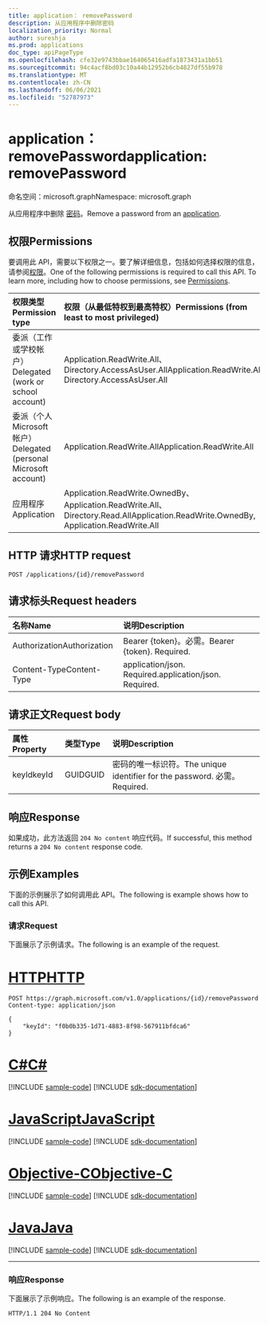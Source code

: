 ```yaml
---
title: application： removePassword
description: 从应用程序中删除密码
localization_priority: Normal
author: sureshja
ms.prod: applications
doc_type: apiPageType
ms.openlocfilehash: cfe32e9743bbae164065416adfa1873431a1bb51
ms.sourcegitcommit: 94c4acf8bd03c10a44b12952b6cb4827df55b978
ms.translationtype: MT
ms.contentlocale: zh-CN
ms.lasthandoff: 06/06/2021
ms.locfileid: "52787973"
---
```

# <a name="application-removepassword"></a><span data-ttu-id="6597e-103">application： removePassword</span><span class="sxs-lookup"><span data-stu-id="6597e-103">application: removePassword</span></span>

<span data-ttu-id="6597e-104">命名空间：microsoft.graph</span><span class="sxs-lookup"><span data-stu-id="6597e-104">Namespace: microsoft.graph</span></span>

<span data-ttu-id="6597e-105">从应用程序中删除 [密码](../resources/application.md)。</span><span class="sxs-lookup"><span data-stu-id="6597e-105">Remove a password from an [application](../resources/application.md).</span></span>

## <a name="permissions"></a><span data-ttu-id="6597e-106">权限</span><span class="sxs-lookup"><span data-stu-id="6597e-106">Permissions</span></span>

<span data-ttu-id="6597e-p101">要调用此 API，需要以下权限之一。要了解详细信息，包括如何选择权限的信息，请参阅[权限](/graph/permissions-reference)。</span><span class="sxs-lookup"><span data-stu-id="6597e-p101">One of the following permissions is required to call this API. To learn more, including how to choose permissions, see [Permissions](/graph/permissions-reference).</span></span>

| <span data-ttu-id="6597e-109">权限类型</span><span class="sxs-lookup"><span data-stu-id="6597e-109">Permission type</span></span>                        | <span data-ttu-id="6597e-110">权限（从最低特权到最高特权）</span><span class="sxs-lookup"><span data-stu-id="6597e-110">Permissions (from least to most privileged)</span></span> |
|:---------------------------------------|:--------------------------------------------|
| <span data-ttu-id="6597e-111">委派（工作或学校帐户）</span><span class="sxs-lookup"><span data-stu-id="6597e-111">Delegated (work or school account)</span></span>     | <span data-ttu-id="6597e-112">Application.ReadWrite.All、Directory.AccessAsUser.All</span><span class="sxs-lookup"><span data-stu-id="6597e-112">Application.ReadWrite.All, Directory.AccessAsUser.All</span></span> |
| <span data-ttu-id="6597e-113">委派（个人 Microsoft 帐户）</span><span class="sxs-lookup"><span data-stu-id="6597e-113">Delegated (personal Microsoft account)</span></span> | <span data-ttu-id="6597e-114">Application.ReadWrite.All</span><span class="sxs-lookup"><span data-stu-id="6597e-114">Application.ReadWrite.All</span></span> |
| <span data-ttu-id="6597e-115">应用程序</span><span class="sxs-lookup"><span data-stu-id="6597e-115">Application</span></span>                            | <span data-ttu-id="6597e-116">Application.ReadWrite.OwnedBy、Application.ReadWrite.All、Directory.Read.All</span><span class="sxs-lookup"><span data-stu-id="6597e-116">Application.ReadWrite.OwnedBy, Application.ReadWrite.All</span></span> |

## <a name="http-request"></a><span data-ttu-id="6597e-117">HTTP 请求</span><span class="sxs-lookup"><span data-stu-id="6597e-117">HTTP request</span></span>

<!-- { "blockType": "ignored" } -->

```http
POST /applications/{id}/removePassword
```

## <a name="request-headers"></a><span data-ttu-id="6597e-118">请求标头</span><span class="sxs-lookup"><span data-stu-id="6597e-118">Request headers</span></span>

| <span data-ttu-id="6597e-119">名称</span><span class="sxs-lookup"><span data-stu-id="6597e-119">Name</span></span>           | <span data-ttu-id="6597e-120">说明</span><span class="sxs-lookup"><span data-stu-id="6597e-120">Description</span></span>                |
|:---------------|:---------------------------|
| <span data-ttu-id="6597e-121">Authorization</span><span class="sxs-lookup"><span data-stu-id="6597e-121">Authorization</span></span>  | <span data-ttu-id="6597e-p102">Bearer {token}。必需。</span><span class="sxs-lookup"><span data-stu-id="6597e-p102">Bearer {token}. Required.</span></span>  |
| <span data-ttu-id="6597e-124">Content-Type</span><span class="sxs-lookup"><span data-stu-id="6597e-124">Content-Type</span></span>   | <span data-ttu-id="6597e-p103">application/json. Required.</span><span class="sxs-lookup"><span data-stu-id="6597e-p103">application/json. Required.</span></span>|

## <a name="request-body"></a><span data-ttu-id="6597e-127">请求正文</span><span class="sxs-lookup"><span data-stu-id="6597e-127">Request body</span></span>

| <span data-ttu-id="6597e-128">属性</span><span class="sxs-lookup"><span data-stu-id="6597e-128">Property</span></span>  | <span data-ttu-id="6597e-129">类型</span><span class="sxs-lookup"><span data-stu-id="6597e-129">Type</span></span> | <span data-ttu-id="6597e-130">说明</span><span class="sxs-lookup"><span data-stu-id="6597e-130">Description</span></span>|
|:----------|:-----|:-----------|
| <span data-ttu-id="6597e-131">keyId</span><span class="sxs-lookup"><span data-stu-id="6597e-131">keyId</span></span>     | <span data-ttu-id="6597e-132">GUID</span><span class="sxs-lookup"><span data-stu-id="6597e-132">GUID</span></span> | <span data-ttu-id="6597e-133">密码的唯一标识符。</span><span class="sxs-lookup"><span data-stu-id="6597e-133">The unique identifier for the password.</span></span> <span data-ttu-id="6597e-134">必需。</span><span class="sxs-lookup"><span data-stu-id="6597e-134">Required.</span></span> |

## <a name="response"></a><span data-ttu-id="6597e-135">响应</span><span class="sxs-lookup"><span data-stu-id="6597e-135">Response</span></span>

<span data-ttu-id="6597e-136">如果成功，此方法返回 `204 No content` 响应代码。</span><span class="sxs-lookup"><span data-stu-id="6597e-136">If successful, this method returns a `204 No content` response code.</span></span>

## <a name="examples"></a><span data-ttu-id="6597e-137">示例</span><span class="sxs-lookup"><span data-stu-id="6597e-137">Examples</span></span>

<span data-ttu-id="6597e-138">下面的示例展示了如何调用此 API。</span><span class="sxs-lookup"><span data-stu-id="6597e-138">The following is example shows how to call this API.</span></span>

### <a name="request"></a><span data-ttu-id="6597e-139">请求</span><span class="sxs-lookup"><span data-stu-id="6597e-139">Request</span></span>

<span data-ttu-id="6597e-140">下面展示了示例请求。</span><span class="sxs-lookup"><span data-stu-id="6597e-140">The following is an example of the request.</span></span>

# <a name="http"></a>[<span data-ttu-id="6597e-141">HTTP</span><span class="sxs-lookup"><span data-stu-id="6597e-141">HTTP</span></span>](#tab/http)
<!-- {
  "blockType": "request",
  "name": "application_removepassword"
}-->

```http
POST https://graph.microsoft.com/v1.0/applications/{id}/removePassword
Content-type: application/json

{
    "keyId": "f0b0b335-1d71-4883-8f98-567911bfdca6"
}
```
# <a name="c"></a>[<span data-ttu-id="6597e-142">C#</span><span class="sxs-lookup"><span data-stu-id="6597e-142">C#</span></span>](#tab/csharp)
[!INCLUDE [sample-code](../includes/snippets/csharp/application-removepassword-csharp-snippets.md)]
[!INCLUDE [sdk-documentation](../includes/snippets/snippets-sdk-documentation-link.md)]

# <a name="javascript"></a>[<span data-ttu-id="6597e-143">JavaScript</span><span class="sxs-lookup"><span data-stu-id="6597e-143">JavaScript</span></span>](#tab/javascript)
[!INCLUDE [sample-code](../includes/snippets/javascript/application-removepassword-javascript-snippets.md)]
[!INCLUDE [sdk-documentation](../includes/snippets/snippets-sdk-documentation-link.md)]

# <a name="objective-c"></a>[<span data-ttu-id="6597e-144">Objective-C</span><span class="sxs-lookup"><span data-stu-id="6597e-144">Objective-C</span></span>](#tab/objc)
[!INCLUDE [sample-code](../includes/snippets/objc/application-removepassword-objc-snippets.md)]
[!INCLUDE [sdk-documentation](../includes/snippets/snippets-sdk-documentation-link.md)]

# <a name="java"></a>[<span data-ttu-id="6597e-145">Java</span><span class="sxs-lookup"><span data-stu-id="6597e-145">Java</span></span>](#tab/java)
[!INCLUDE [sample-code](../includes/snippets/java/application-removepassword-java-snippets.md)]
[!INCLUDE [sdk-documentation](../includes/snippets/snippets-sdk-documentation-link.md)]

---


### <a name="response"></a><span data-ttu-id="6597e-146">响应</span><span class="sxs-lookup"><span data-stu-id="6597e-146">Response</span></span>

<span data-ttu-id="6597e-147">下面展示了示例响应。</span><span class="sxs-lookup"><span data-stu-id="6597e-147">The following is an example of the response.</span></span>

<!-- {
  "blockType": "response"
} -->

```http
HTTP/1.1 204 No Content
```

<!-- uuid: 16cd6b66-4b1a-43a1-adaf-3a886856ed98
2019-02-04 14:57:30 UTC -->
<!-- {
  "type": "#page.annotation",
  "description": "application: removePassword",
  "keywords": "",
  "section": "documentation",
  "tocPath": ""
}-->

